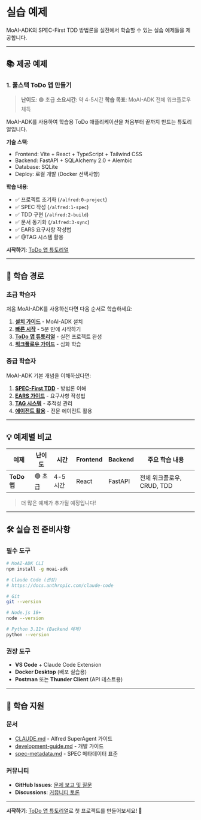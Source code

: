 # 실습 예제

MoAI-ADK의 SPEC-First TDD 방법론을 실전에서 학습할 수 있는 실습 예제들을 제공합니다.

---

## 📚 제공 예제

### 1. 풀스택 ToDo 앱 만들기

> **난이도**: 🟢 초급
> **소요시간**: 약 4-5시간
> **학습 목표**: MoAI-ADK 전체 워크플로우 체득

MoAI-ADK를 사용하여 학습용 ToDo 애플리케이션을 처음부터 끝까지 만드는 튜토리얼입니다.

**기술 스택**:

- Frontend: Vite + React + TypeScript + Tailwind CSS
- Backend: FastAPI + SQLAlchemy 2.0 + Alembic
- Database: SQLite
- Deploy: 로컬 개발 (Docker 선택사항)

**학습 내용**:

- ✅ 프로젝트 초기화 (`/alfred:0-project`)
- ✅ SPEC 작성 (`/alfred:1-spec`)
- ✅ TDD 구현 (`/alfred:2-build`)
- ✅ 문서 동기화 (`/alfred:3-sync`)
- ✅ EARS 요구사항 작성법
- ✅ @TAG 시스템 활용

**시작하기**: [ToDo 앱 튜토리얼](./todo-app/index.md)

---

## 🎯 학습 경로

### 초급 학습자

처음 MoAI-ADK를 사용하신다면 다음 순서로 학습하세요:

1. **[설치 가이드](../installation.md)** - MoAI-ADK 설치
2. **[빠른 시작](../quick-start.md)** - 5분 만에 시작하기
3. **[ToDo 앱 튜토리얼](./todo-app/index.md)** - 실전 프로젝트 완성
4. **[워크플로우 가이드](../workflow/overview.md)** - 심화 학습

### 중급 학습자

MoAI-ADK 기본 개념을 이해하셨다면:

1. **[SPEC-First TDD](../concepts/spec-first-tdd.md)** - 방법론 이해
2. **[EARS 가이드](../concepts/ears-guide.md)** - 요구사항 작성법
3. **[TAG 시스템](../concepts/tag-system.md)** - 추적성 관리
4. **[에이전트 활용](../agents/overview.md)** - 전문 에이전트 활용

---

## 💡 예제별 비교

| 예제 | 난이도 | 시간 | Frontend | Backend | 주요 학습 내용 |
|------|--------|------|----------|---------|--------------|
| **ToDo 앱** | 🟢 초급 | 4-5시간 | React | FastAPI | 전체 워크플로우, CRUD, TDD |

> 더 많은 예제가 추가될 예정입니다!

---

## 🛠️ 실습 전 준비사항

### 필수 도구

```bash
# MoAI-ADK CLI
npm install -g moai-adk

# Claude Code (권장)
# https://docs.anthropic.com/claude-code

# Git
git --version

# Node.js 18+
node --version

# Python 3.11+ (Backend 예제)
python --version
```

### 권장 도구

- **VS Code** + Claude Code Extension
- **Docker Desktop** (배포 실습용)
- **Postman** 또는 **Thunder Client** (API 테스트용)

---

## 📖 학습 지원

### 문서

- [CLAUDE.md](https://github.com/modu-ai/moai-adk/blob/main/CLAUDE.md) - Alfred SuperAgent 가이드
- [development-guide.md](https://github.com/modu-ai/moai-adk/blob/main/.moai/memory/development-guide.md) - 개발 가이드
- [spec-metadata.md](https://github.com/modu-ai/moai-adk/blob/main/.moai/memory/spec-metadata.md) - SPEC 메타데이터 표준

### 커뮤니티

- **GitHub Issues**: [문제 보고 및 질문](https://github.com/modu-ai/moai-adk/issues)
- **Discussions**: [커뮤니티 토론](https://github.com/modu-ai/moai-adk/discussions)

---

**시작하기**: [ToDo 앱 튜토리얼](./todo-app/index.md)로 첫 프로젝트를 만들어보세요! 🚀
